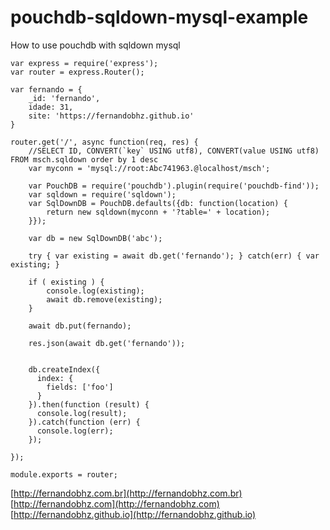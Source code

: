 # pouchdb-sqldown-mysql-example
How to use pouchdb with sqldown mysql

	var express = require('express');
	var router = express.Router();

	var fernando = {
		_id: 'fernando',
		idade: 31,
		site: 'https://fernandobhz.github.io'
	}

	router.get('/', async function(req, res) {
		//SELECT ID, CONVERT(`key` USING utf8), CONVERT(value USING utf8) FROM msch.sqldown order by 1 desc
		var myconn = 'mysql://root:Abc741963.@localhost/msch';
		
		var PouchDB = require('pouchdb').plugin(require('pouchdb-find'));
		var sqldown = require('sqldown');
		var SqlDownDB = PouchDB.defaults({db: function(location) {
			return new sqldown(myconn + '?table=' + location);
		}});
		
		var db = new SqlDownDB('abc');

		try { var existing = await db.get('fernando'); } catch(err) { var existing; }
		
		if ( existing ) {
			console.log(existing);
			await db.remove(existing);
		}

		await db.put(fernando);

		res.json(await db.get('fernando'));
		
		
		db.createIndex({
		  index: {
			fields: ['foo']
		  }
		}).then(function (result) {
		  console.log(result);
		}).catch(function (err) {
		  console.log(err);
		});
		
	});

	module.exports = router;

[http://fernandobhz.com.br](http://fernandobhz.com.br)  
[http://fernandobhz.com](http://fernandobhz.com)  
[http://fernandobhz.github.io](http://fernandobhz.github.io)  
